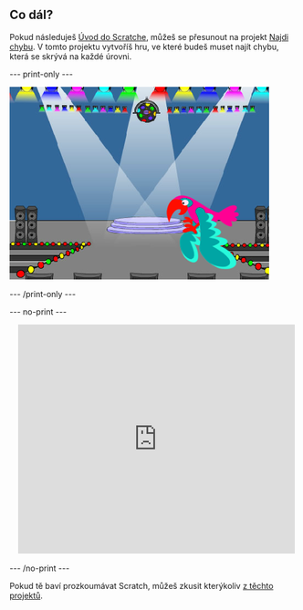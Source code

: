 ## Co dál?

Pokud následuješ [Úvod do Scratche](https://projects.raspberrypi.org/en/pathways/scratch-intro), můžeš se přesunout na projekt [Najdi chybu](https://projects.raspberrypi.org/en/projects/find-the-bug). V tomto projektu vytvoříš hru, ve které budeš muset najít chybu, která se skrývá na každé úrovni.

--- print-only ---

![Projekt „Najdi chybu“.](images/find-the-bug.png)

--- /print-only ---

--- no-print ---

<div class="scratch-preview" style="margin-left: 15px;">
  <iframe allowtransparency="true" width="485" height="402" src="https://scratch.mit.edu/projects/embed/486719939/?autostart=false" frameborder="0"></iframe>
</div>

--- /no-print ---

Pokud tě baví prozkoumávat Scratch, můžeš zkusit kterýkoliv [z těchto projektů](https://projects.raspberrypi.org/en/projects?software%5B%5D=scratch&curriculum%5B%5D=%201).

